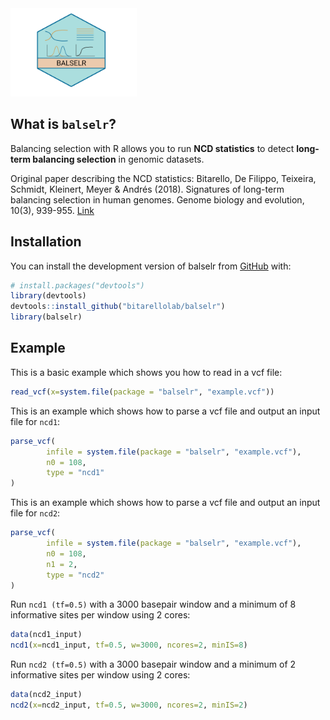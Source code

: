 
<!-- README.md is generated from README.Rmd. Please edit that file -->

<img src="man/figures/balselr.png" style="width:40.0%;height:40.0%" />

## What is `balselr`?

Balancing selection with R allows you to run **NCD statistics** to
detect **long-term balancing selection** in genomic datasets.

Original paper describing the NCD statistics: Bitarello, De Filippo,
Teixeira, Schmidt, Kleinert, Meyer & Andrés (2018). Signatures of
long-term balancing selection in human genomes. Genome biology and
evolution, 10(3), 939-955.
[Link](https://academic.oup.com/gbe/article/10/3/939/4938688)

## Installation

You can install the development version of balselr from
[GitHub](https://github.com/) with:

``` r
# install.packages("devtools")
library(devtools)
devtools::install_github("bitarellolab/balselr")
library(balselr)
```

## Example

This is a basic example which shows you how to read in a vcf file:

``` r
read_vcf(x=system.file(package = "balselr", "example.vcf"))
```

This is an example which shows how to parse a vcf file and output an
input file for `ncd1`:

``` r
parse_vcf(
        infile = system.file(package = "balselr", "example.vcf"),
        n0 = 108,
        type = "ncd1"
)
```

This is an example which shows how to parse a vcf file and output an
input file for `ncd2`:

``` r
parse_vcf(
        infile = system.file(package = "balselr", "example.vcf"),
        n0 = 108,
        n1 = 2,
        type = "ncd2"
)
```

Run `ncd1 (tf=0.5)` with a 3000 basepair window and a minimum of 8
informative sites per window using 2 cores:

``` r
data(ncd1_input)
ncd1(x=ncd1_input, tf=0.5, w=3000, ncores=2, minIS=8)
```

Run `ncd2 (tf=0.5)` with a 3000 basepair window and a minimum of 2
informative sites per window using 2 cores:

``` r
data(ncd2_input)
ncd2(x=ncd2_input, tf=0.5, w=3000, ncores=2, minIS=2)
```
